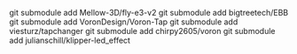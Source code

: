  git submodule add Mellow-3D/fly-e3-v2
 git submodule add bigtreetech/EBB
 git submodule add VoronDesign/Voron-Tap
 git submodule add viesturz/tapchanger
 git submodule add chirpy2605/voron
 git submodule add julianschill/klipper-led_effect